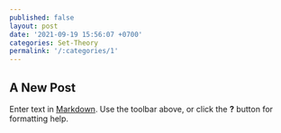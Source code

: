 ```yaml
---
published: false
layout: post
date: '2021-09-19 15:56:07 +0700'
categories: Set-Theory
permalink: '/:categories/1'
---
```

## A New Post

Enter text in [Markdown](http://daringfireball.net/projects/markdown/). Use the toolbar above, or click the **?** button for formatting help.
